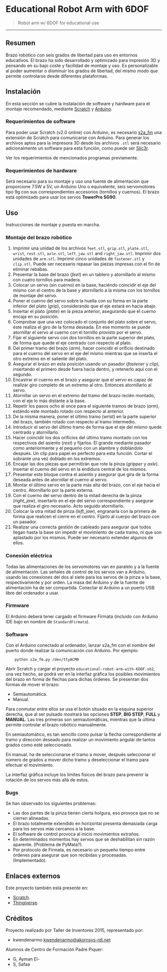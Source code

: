 # Educational Robot Arm with 6DOF #

> Robot arm w/ 6DOF for educational use

* * *

## Resumen ##

Brazo robótico con seis grados de libertad para uso en entornos educativos. El
brazo ha sido desarrollado y optimizado para impresión 3D y pensando en su bajo
coste y facilidad de montaje y uso. Es personalizable al poder aumentar o
disminuir los grados de libertad, del mismo modo que permite controlarse desde
diferentes plataformas.

## Instalación ##

En esta sección se cubre la instalación de software y hardware para el montaje
recomendado, mediante [Scratch](https://scratch.mit.edu/) y
[Arduino](http://www.arduino.cc/).

### Requerimientos de software ###

Para poder usar Scratch (v2.0 online) con Arduino, es necesario
[s2a_fm](https://github.com/MrYsLab/s2a_fm) una extensión de Scratch para
comunicarse con Arduino. Para generar los archivos aptos para la impresora 3D
desde los archivos `.stl` será necesario adicionalmente un software para esta
función, como puede ser [Slic3r](http://slic3r.org/).

Ver los requerimientos de mencionados programas previamente.

### Requerimientos de hardware ###

Será necesario para su montaje y uso una fuente de alimentación que proporcione
7.5W a 5V, un Arduino Uno o equivalente, seis servomotores tipo 9g con sus
correspondientes accesorios (tornillos y cuernos). El brazo está optimizado para
usar los servos **TowerPro SG90**.

## Uso ##

Instrucciones de montaje y puesta en marcha.

### Montaje del brazo robótico ###

1.  Imprimir una unidad de los archivos `feet.stl`, `grip.stl`, `plate.stl`,
    `wrist`, `rest.stl`, `axle.stl`, `left_jaw.stl` and `right_jaw.stl`.
    Imprimir dos unidades de `arm.stl`. Imprimir cinco unidades de
    `fastener.stl` y `clip.stl`. Puede ser necesario repasar las piezas impresas
    con el fin de eliminar rebabas.  
2.  Presentar la base del brazo (_feet_) en un tablero y atornillarlo al mismo
    con cuatro tornillos para madera.  
3.  Colocar un servo (sin cuerno) en la base, haciéndo coincidir el eje del
    mismo con el centro de la base y atornillarlo a la misma con los tornillos
    de montaje del servo.  
4.  Poner el cuerno del servo sobre la huella con su forma en la parte inferior
    del plato (_grip_), considerando que el eje estará en hacia abajo.  
5.  Insertar el plato (_plate_) en la pieza anterior, asegurando que el cuerno
    encaja en su posición.  
6.  Comprobar que una vez colocado el conjunto del plato sobre el servo, éste
    realiza el giro de la forma deseada. En ese momento se puede atornillar el
    servo al cuerno con el tornillo provisto por el servo.  
7.  Fijar el siguiente servo con dos tornillos en la parte superior del plato,
    de forma que quede el eje centrado con respecto al plato.  
8.  Del primer tramo del brazo (_arm_), hacer coincidir el orificio destinado
    para el cuerno del servo en el eje del mismo mientras que se inserta el otro
    extremo en el saliente del plato.  
9.  Asegurar el brazo en esta posición usando un pasador (_fastener_ y _clip_),
    insertando el primero desde fuera hacia dentro, y retenerlo aquí con el
    segundo.  
10. Encastrar el cuerno en el brazo y asegurar que el servo es capaz de realizar
    giro completo de un extremo al otro. Entonces atornillarlo al servo.  
11. Atornillar un servo en el extremo del tramo del brazo recién montado, con el
    eje lo más distante a la base.  
12. Repetir los pasos ocho al once para el siguiente tramos de brazo (_arm_),
    estándo este montado rotado con respecto al anterior.   
13. De la misma manera, poner el último tramo (_wrist_) en la parte superior del
    brazo, también rotado con respecto al tramo intermedio.  
14. Introducir el servo del último tramo de forma que el eje del mismo quede
    centrado y atornillarlo.  
15. Hacer coincidir los dos orificios del último tramo montado con los
    respectivos del asiento (_rest_) y fijarlos. El grande mediante pasador como
    anteriormente y el pequeño con un alambre y doblándolo después. Un clip para
    papel es perfecto para esta función. Cortar el sobrante una vez doblado en
    los extremos.  
16. Encajar las dos piezas que permitirán que rote la pinza (_gripper_ y
    _axle_). Insertar el cuerno del servo en la endidura central de los mismos.  
17. Presentar este bloque contra el asiento y asegurar que gira de la forma
    deseada antes de atornillar el cuerno al servo.  
18. Montar el último servo en la parte más alta del brazo, con el eje hacia el
    centro. Atornillarlo por la parte externa.  
19. Con el cuerno del servo dentro de la mitad derecha de la pinza
    (_right\_jaw_), insertarlo en el eje del servo correspondiente y asegurar
    que realiza el giro necesario. Acto seguido atornillarlo.  
20. Colocar la otra mitad de pinza (_left\_jaw_), engranarla con la primera de
    forma que realicen el cierre en el centro. Fijarlo al cuerpo del brazo con
    un pasador.   
21. Realizar una correcta gestión de cableado para asegurar que todos llegan
    hasta la base sin impedir el movimiento de cada tramo, ni que son aplastado
    por los mismos. Puede ser necesario extender algunos de ellos.

### Conexión eléctrica ###

Todas las alimentaciones de los servomotores van en paralelo y a la fuente de
alimentación. Las señales de control de los servos van a Arduino, usando las
conexiones del dos al siete para los servos de la pinza a la base,
respectivamente y por orden. La masa del Arduino y de la fuente de alimentación
ha de ser compartida. Conectar el Arduino a un puerto USB libre del ordenador a
usar.

### Firmware ###

El Arduino deberá tener cargado el firmware Firmata (incluido con Arduino IDE
bajo en nombre de `StandardFirmata`).

### Software ###

Con el Arduino conectado al ordenador, lanzar s2a_fm con el nombre del puerto
donde realizar la comunicación con Arduino. Por ejemplo:

        python s2a_fm.py /dev/ttyACM0

Abrir Scratch y cargar el proyecto `educational-robot-arm-with-6DOF.sb2`, una
vez hecho, se podrá ver en la interfaz gráfica los posibles movimientos del
brazo en forma de flechas para dichas órdenes. Se presentan dos formas de mover
el brazo:

-   Semiautomática.  
-   Manual.

Para conmutar entre ellos se usa el botón situado en la esquina superior
derecha, que al ser pulsado mostrará las opciones **STEP**, **BIG STEP**,
**FULL** y **MANUAL**. Las tres primeras son semiautomáticas, mientras que la
última permite controlar el brazo robótico manualmente.

En semiautomático, es tan sencillo como pulsar la flecha correspondiente al
tramo y dirección deseado para realizar un movimiento angular de tantos grados
como esté seleccionado.

En manual, ha de seleccionarse el tramo a mover, después seleccionar el número
de grados a mover dicho tramo y deseleccionar el tramo para efectuar el
movimiento.

La interfaz gráfica incluye los límites físicos del brazo para prevenir la
rotación de los servos más allá de estos.

### Bugs ###

Se han observado los siguientes problemas:

-   Las dos partes de la pinza tienen cierta holgura, eso provoca que no se
    cierren alineadas.  
-   El brazo totalmente extendido en horizontal presenta demasiada carga para
    los servos más cercanos a la base.  
-   El software de control provoca al inicio movimientos extraños.  
-   En determinados momentos hay servos que se deshabilitan sin razón aparente.
    (Problema de PyMata?).  
-   Por protocolo de Firmata, es necesario un pequeño tiempo entre órdenes para
    asegurar que son recibidas y procesadas. (Implementado).

## Enlaces externos ##

Este proyecto también está presente en:

-   [Scratch](https://scratch.mit.edu/projects/65804696/).  
-   [Thingiverse](http://www.thingiverse.com/thing:436096).

## Créditos ##

Proyecto realizado por Taller de Inventores 2015, representado por:

-   kwendenarmo <kwendenarmo@akornsys-rdi.net>

Alumnos de Centro de Formación Padre Piquer:

-   G, Ayman El-  
-   S, Safaa

